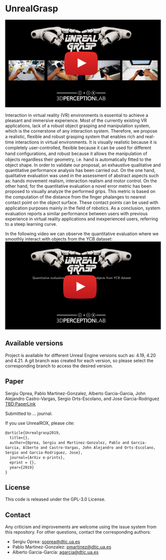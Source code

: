 [videocover0]: ./img/unrealgrasp_cover0.png
[videocover1]: ./img/unrealgrasp_cover1.png

# UnrealGrasp

[![videocover0]](https://www.youtube.com/watch?v=65gdFdwsTVg)

Interaction in virtual reality (VR) environments is essential to achieve a pleasant and immersive experience. Most of the currently existing VR applications, lack of a robust object grasping and manipulation system, which is the cornerstone of any interaction system. Therefore, we propose a realistic, ﬂexible and robust grasping system that enables rich and real-time interactions in virtual environments. It is visually realistic because it is completely user-controlled, ﬂexible because it can be used for diﬀerent hand conﬁgurations, and robust because it allows the manipulation of objects regardless their geometry, i.e. hand is automatically ﬁtted to the object shape. In order to validate our proposal, an exhaustive qualitative and quantitative performance analysis has been carried out. On the one hand, qualitative evaluation was used in the assessment of abstract aspects such as: hands movement realism, interaction realism and motor control. On the other hand, for the quantitative evaluation a novel error metric has been proposed to visually analyze the performed grips. This metric is based on the computation of the distance from the ﬁnger phalanges to nearest contact point on the object surface. These contact points can be used with application purposes mainly in the ﬁeld of robotics. As a conclusion, system evaluation reports a similar performance between users with previous experience in virtual reality applications and inexperienced users, referring to a steep learning curve.



In the following video we can observe the quantitative evaluation where we smoothly interact with objects from the YCB dataset:
[![videocover1]](https://youtu.be/4sPhLbHpywM)


## Available versions

Project is available for different Unreal Engine versions such as: 4.19, 4.20 and 4.21. A git branch was created for each version, so please select the corresponding branch to access the desired version.

## Paper

Sergiu Oprea, Pablo Martinez-Gonzalez, Alberto Garcia-Garcia, John Alejandro Castro-Vargas, Sergio Orts-Escolano, and Jose Garcia-Rodriguez [TBD:PaperLink](https://arxiv.org/abs/1810.06936)

Submitted to ... journal.

If you use UnrealROX, please cite:

```
@article{Unrealgrasp2019,
  title={},
  author={Oprea, Sergiu and Martinez-Gonzalez, Pablo and Garcia-Garcia, Alberto and Castro-Vargas, John Alejandro and Orts-Escolano, Sergio and Garcia-Rodriguez, Jose},
  journal={ArXiv e-prints},
  eprint = {},
  year={2019}
}
```
## License

This code is released under the GPL-3.0 License.

## Contact

Any criticism and improvements are welcome using the issue system from this repository. For other questions, contact the corresponding authors:

- Sergiu Oprea: soprea@dtic.ua.es
- Pablo Martinez-Gonzalez: pmartinez@dtic.ua.es
- Alberto Garcia-Garcia: agarcia@dtic.ua.es
